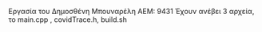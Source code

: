 Εργασία του Δημοσθένη Μπουναρέλη 
ΑΕΜ: 9431
Έχουν ανέβει 3 αρχεία, το main.cpp , covidTrace.h, build.sh
